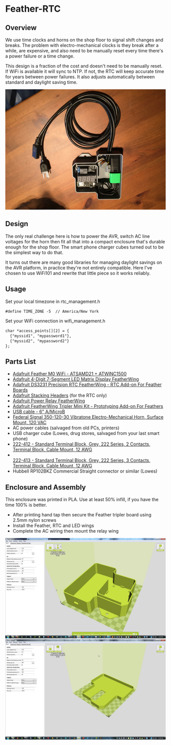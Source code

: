 # Feather-RTC
## Overview
We use time clocks and horns on the shop floor to signal shift changes and breaks. The problem with electro-mechanical clocks is they break after a while, are expensive, and also need to be manually reset every time there's a power failure or a time change. 

This design is a fraction of the cost and doesn't need to be manually reset. If WiFi is available it will sync to NTP. If not, the RTC will keep accurate time for years between power failures. It also adjusts automatically between standard and daylight saving time.

![alt text](images/IMG_3923.JPG "Final build")

## Design
The only real challenge here is how to power the AVR, switch AC line voltages for the horn then fit all that into a compact enclosure that's durable enough for the shop floor. The smart phone charger cubes turned out to be the simplest way to do that.

It turns out there are many good libraries for managing daylight savings on the AVR platform, in practice they're not entirely compatible. Here I've chosen to use WiFi101 and rewrite that little piece so it works reliably.

## Usage

Set your local timezone in rtc_management.h
```
#define TIME_ZONE -5  // America/New York
```

Set your WiFi connection in wifi_management.h
```
char *access_points[][2] = {
  {"myssid1", "mypassword1"},
  {"myssid2", "mypassword2"}
};
```

## Parts List
  * [Adafruit Feather M0 WiFi - ATSAMD21 + ATWINC1500](https://www.adafruit.com/product/3010)
  * [Adafruit 4-Digit 7-Segment LED Matrix Display FeatherWing](https://www.adafruit.com/product/3088)
  * [Adafruit DS3231 Precision RTC FeatherWing - RTC Add-on For Feather Boards](https://www.adafruit.com/product/3028)
  * [Adafruit Stacking Headers](https://www.adafruit.com/product/2830) (for the RTC only)
  * [Adafruit Power Relay FeatherWing](https://www.adafruit.com/product/3191)
  * [Adafruit FeatherWing Tripler Mini Kit - Prototyping Add-on For Feathers](https://www.adafruit.com/product/3417)
  * [USB cable - 6" A/MicroB](https://www.adafruit.com/product/898)
  * [Federal Signal 350-120-30 Vibratone Electro-Mechanical Horn, Surface Mount, 120 VAC](https://smile.amazon.com/gp/product/B003OU4HRA/ref=oh_aui_detailpage_o01_s00?ie=UTF8&psc=1)
  * AC power cables (salvaged from old PCs, printers)
  * USB charger cube (Lowes, drug stores, salvaged from your last smart phone)
  * [222-412 -  Standard Terminal Block, Grey, 222 Series, 2 Contacts, Terminal Block, Cable Mount, 12 AWG](https://www.newark.com/wago/222-412/terminal-block-pluggable-2-position/dp/45M7284?MER=bn_browse_1TP_MostPopular_1)
  * [	
222-413 -  Standard Terminal Block, Grey, 222 Series, 3 Contacts, Terminal Block, Cable Mount, 12 AWG ](https://www.newark.com/wago/222-413/terminal-block-pluggable-3-position/dp/28K2061?MER=bn_browse_1TP_MostPopular_1)
  * Hubbell RP102BKZ Commercial Straight connector or similar (Lowes)
    
## Enclosure and Assembly
This enclosure was printed in PLA. Use at least 50% infill, if you have the time 100% is better. 
  * After printing hand tap then secure the Feather tripler board using 2.5mm nylon screws
  * Install the Feather, RTC and LED wings
  * Complete the AC wiring then mount the relay wing

![alt text](images/ScreenShot006.jpg "Enclosure bottom")
![alt text](images/ScreenShot001.jpg "Enclosure top")
